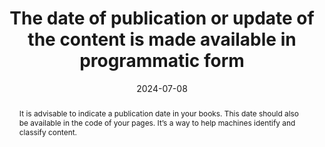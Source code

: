 ---
N: '224'
Rubrique: Identification et contact 
title: The date of publication or update of the content is made available in programmatic form
abstract: It is advisable to indicate a publication date in your books. This date should also be available in the code of your pages. It’s a way to help machines identify and classify content.
categories: ["Identification And Contact"]
agrege: O4224-E069
opquast: '4 224'
indiceebook: '69'
description: "Rule n° 069"
before: "068"
weight: "069"
after: "070"
actif: '1'
layout: rules
date: 2024-07-08
tags: ["", ""]
objectif: ["Provide a publication date for reading and indexing tools", "Improve ranking by reading and classification engines"]
Meo: ["Use the dc:date metadata for the publication date", "Use the dcterms:modified metadata to indicate the date of the last modification made to the file"]
Controle: ["Check the presence and accuracy of the metadata dc:date", "Check the presence and relevance of the metadata dcterms:modified"]
epubcheck: 
ace: 
humancheck: true
Source: ["Opquast"]
Referentiel: [""]
Steps: ["", ""]
comments:  ["2024-07-22 Change of classification for 
Identification And Contact"]
---